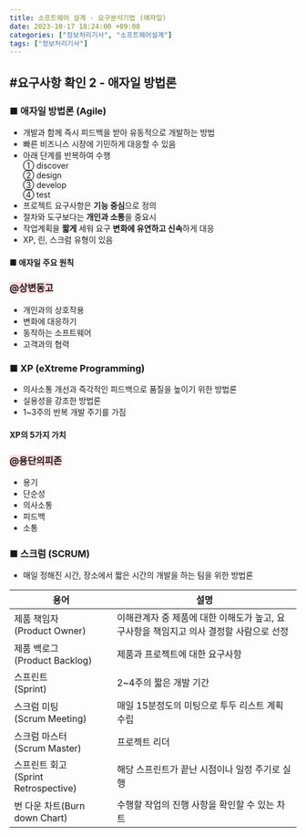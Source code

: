 ```yaml
---
title: 소프트웨어 설계 - 요구분석기법 (애자일)
date: 2023-10-17 18:24:00 +09:00
categories: ["정보처리기사", "소프트웨어설계"]
tags: ["정보처리기사"]
---
```


## #요구사항 확인 2 - 애자일 방법론

### ■ 애자일 방법론 (Agile)

- 개발과 함께 즉시 피드백을 받아 유동적으로 개발하는 방법
- 빠른 비즈니스 시장에 기민하게 대응할 수 있음
- 아래 단계를 반복하여 수행  
  ① discover  
  ② design  
  ③ develop  
  ④ test
- 프로젝트 요구사항은 **기능 중심**으로 정의
- 절차와 도구보다는 **개인과 소통**을 중요시
- 작업계획을 **짧게** 세워 요구 **변화에 유연하고 신속**하게 대응
- XP, 린, 스크럼 유형이 있음

#### ■ 애자일 주요 원칙

### <span style="background-color:#ffdce0">@상변동고</span>

- 개인과의 상호작용
- 변화에 대응하기
- 동작하는 소프트웨어
- 고객과의 협력

### ■ XP (eXtreme Programming)

- 의사소통 개선과 즉각적인 피드백으로 품질을 높이기 위한 방법론
- 실용성을 강조한 방법론
- 1~3주의 반복 개발 주기를 가짐

#### XP의 5가지 가치

### <span style="background-color:#ffdce0">@용단의피존</span>

- 용기
- 단순성
- 의사소통
- 피드백
- 소통

### ■ 스크럼 (SCRUM)

- 매일 정해진 시간, 장소에서 짧은 시간의 개발을 하는 팀을 위한 방법론

| 용어                                     | 설명                                                                                   |
| ---------------------------------------- | -------------------------------------------------------------------------------------- |
| 제품 책임자<br/>(Product Owner)          | 이해관계자 중 제품에 대한 이해도가 높고, 요구사항을 책임지고 의사 결정할 사람으로 선정 |
| 제품 백로그<br/>(Product Backlog)        | 제품과 프로젝트에 대한 요구사항                                                        |
| 스프린트<br/>(Sprint)                    | 2~4주의 짧은 개발 기간                                                                 |
| 스크럼 미팅<br/>(Scrum Meeting)          | 매일 15분정도의 미팅으로 투두 리스트 계획수립                                          |
| 스크럼 마스터<br/>(Scrum Master)         | 프로젝트 리더                                                                          |
| 스프린트 회고<br/>(Sprint Retrospective) | 해당 스프린트가 끝난 시점이나 일정 주기로 실행                                         |
| 번 다운 차트(Burn down Chart)            | 수행할 작업의 진행 사항을 확인할 수 있는 차트                                          |
